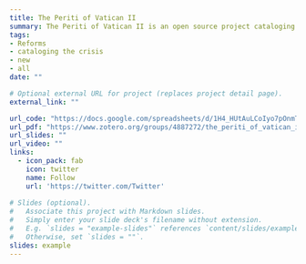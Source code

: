 ```yaml
---
title: The Periti of Vatican II
summary: The Periti of Vatican II is an open source project cataloging the theological experts (periti) who advised the Second Vatican Council.
tags:
- Reforms
- cataloging the crisis
- new
- all
date: ""

# Optional external URL for project (replaces project detail page).
external_link: ""

url_code: "https://docs.google.com/spreadsheets/d/1H4_HUtAuLCoIyo7pOnmTLSg5bv4K_adLuo98Yx-yW3A/edit?usp=share_link"
url_pdf: "https://www.zotero.org/groups/4887272/the_periti_of_vatican_ii/library"
url_slides: ""
url_video: ""
links:
  - icon_pack: fab
    icon: twitter
    name: Follow
    url: 'https://twitter.com/Twitter'
    
# Slides (optional).
#   Associate this project with Markdown slides.
#   Simply enter your slide deck's filename without extension.
#   E.g. `slides = "example-slides"` references `content/slides/example-slides.md`.
#   Otherwise, set `slides = ""`.
slides: example
---
```



